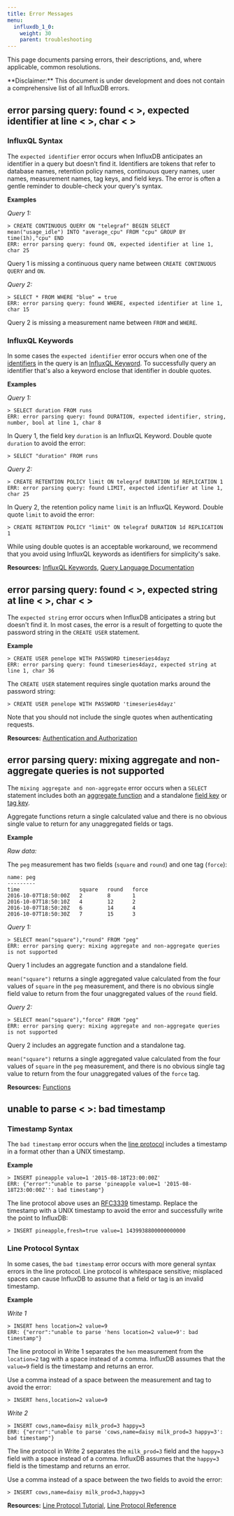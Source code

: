 ```yaml
---
title: Error Messages
menu:
  influxdb_1_0:
    weight: 30
    parent: troubleshooting
---
```


This page documents parsing errors, their descriptions, and, where applicable,
common resolutions.

<dt>
**Disclaimer:** This document is under development and does not contain a
comprehensive list of all InfluxDB errors.
</dt>

## error parsing query: found < >, expected identifier at line < >, char < >

### InfluxQL Syntax
The `expected identifier` error occurs when InfluxDB anticipates an identifier
in a query but doesn't find it.
Identifiers are tokens that refer to database names, retention policy names,
continuous query names, user names, measurement names, tag keys, and field keys.
The error is often a gentle reminder to double-check your query's syntax.

**Examples**

*Query 1:*
```
> CREATE CONTINUOUS QUERY ON "telegraf" BEGIN SELECT mean("usage_idle") INTO "average_cpu" FROM "cpu" GROUP BY time(1h),"cpu" END
ERR: error parsing query: found ON, expected identifier at line 1, char 25
```
Query 1 is missing a continuous query name between `CREATE CONTINUOUS QUERY` and
`ON`.

*Query 2:*
```
> SELECT * FROM WHERE "blue" = true
ERR: error parsing query: found WHERE, expected identifier at line 1, char 15
```
Query 2 is missing a measurement name between `FROM` and `WHERE`.

### InfluxQL Keywords
In some cases the `expected identifier` error occurs when one of the
[identifiers](/influxdb/v1.0/concepts/glossary/#identifier) in the query is an
[InfluxQL Keyword](/influxdb/v1.0/query_language/spec/#keywords).
To successfully query an identifier that's also a keyword enclose that
identifier in double quotes.

**Examples**

*Query 1:*
```
> SELECT duration FROM runs
ERR: error parsing query: found DURATION, expected identifier, string, number, bool at line 1, char 8
```
In Query 1, the field key `duration` is an InfluxQL Keyword.
Double quote `duration` to avoid the error:
```
> SELECT "duration" FROM runs
```

*Query 2:*
```
> CREATE RETENTION POLICY limit ON telegraf DURATION 1d REPLICATION 1
ERR: error parsing query: found LIMIT, expected identifier at line 1, char 25
```
In Query 2, the retention policy name `limit` is an InfluxQL Keyword.
Double quote `limit` to avoid the error:
```
> CREATE RETENTION POLICY "limit" ON telegraf DURATION 1d REPLICATION 1
```

While using double quotes is an acceptable workaround, we recommend that you avoid using InfluxQL keywords as identifiers for simplicity's sake.

**Resources:**
[InfluxQL Keywords](/influxdb/v1.0/query_language/spec/#keywords),
[Query Language Documentation](/influxdb/v1.0/query_language/)

## error parsing query: found < >, expected string at line < >, char < >

The `expected string` error occurs when InfluxDB anticipates a string
but doesn't find it.
In most cases, the error is a result of forgetting to quote the password
string in the `CREATE USER` statement.

**Example**

```
> CREATE USER penelope WITH PASSWORD timeseries4dayz
ERR: error parsing query: found timeseries4dayz, expected string at line 1, char 36
```

The `CREATE USER` statement requires single quotation marks around the password
string:

```
> CREATE USER penelope WITH PASSWORD 'timeseries4dayz'
```

Note that you should not include the single quotes when authenticating requests.

**Resources:**
[Authentication and Authorization](/influxdb/v1.0/query_language/authentication_and_authorization/)

## error parsing query: mixing aggregate and non-aggregate queries is not supported

The `mixing aggregate and non-aggregate` error occurs when a `SELECT` statement
includes both an [aggregate function](/influxdb/v1.0/query_language/functions/)
and a standalone [field key](/influxdb/v1.0/concepts/glossary/#field-key) or
[tag key](/influxdb/v1.0/concepts/glossary/#tag-key).

Aggregate functions return a single calculated value and there is no obvious
single value to return for any unaggregated fields or tags.

**Example**

*Raw data:*

The `peg` measurement has two fields (`square` and `round`) and one tag
(`force`):
```
name: peg
---------
time                   square   round   force
2016-10-07T18:50:00Z   2        8       1
2016-10-07T18:50:10Z   4        12      2
2016-10-07T18:50:20Z   6        14      4
2016-10-07T18:50:30Z   7        15      3
```

*Query 1:*

```
> SELECT mean("square"),"round" FROM "peg"
ERR: error parsing query: mixing aggregate and non-aggregate queries is not supported
```
Query 1 includes an aggregate function and a standalone field.

`mean("square")` returns a single aggregated value calculated from the four values
of `square` in the `peg` measurement, and there is no obvious single field value
to return from the four unaggregated values of the `round` field.

*Query 2:*

```
> SELECT mean("square"),"force" FROM "peg"
ERR: error parsing query: mixing aggregate and non-aggregate queries is not supported
```
Query 2 includes an aggregate function and a standalone tag.

`mean("square")` returns a single aggregated value calculated from the four values
of `square` in the `peg` measurement, and there is no obvious single tag value
to return from the four unaggregated values of the `force` tag.

**Resources:**
[Functions](/influxdb/v1.0/query_language/functions/)

## unable to parse < >: bad timestamp

### Timestamp Syntax
The `bad timestamp` error occurs when the
[line protocol](/influxdb/v1.0/concepts/glossary/#line-protocol) includes a
timestamp in a format other than a UNIX timestamp.

**Example**

```
> INSERT pineapple value=1 '2015-08-18T23:00:00Z'
ERR: {"error":"unable to parse 'pineapple value=1 '2015-08-18T23:00:00Z'': bad timestamp"}
```

The line protocol above uses an [RFC3339](https://www.ietf.org/rfc/rfc3339.txt)
timestamp.
Replace the timestamp with a UNIX timestamp to avoid the error and successfully
write the point to InfluxDB:

```
> INSERT pineapple,fresh=true value=1 1439938800000000000
```

### Line Protocol Syntax
In some cases, the `bad timestamp` error occurs with more general syntax errors
in the line protocol.
Line protocol is whitespace sensitive; misplaced spaces can cause InfluxDB
to assume that a field or tag is an invalid timestamp.

**Example**

*Write 1*
```
> INSERT hens location=2 value=9
ERR: {"error":"unable to parse 'hens location=2 value=9': bad timestamp"}
```
The line protocol in Write 1 separates the `hen` measurement from the `location=2`
tag with a space instead of a comma.
InfluxDB assumes that the `value=9` field is the timestamp and returns an error.

Use a comma instead of a space between the measurement and tag to avoid the error:
```
> INSERT hens,location=2 value=9
```

*Write 2*
```
> INSERT cows,name=daisy milk_prod=3 happy=3
ERR: {"error":"unable to parse 'cows,name=daisy milk_prod=3 happy=3': bad timestamp"}
```
The line protocol in Write 2 separates the `milk_prod=3` field and the
`happy=3` field with a space instead of a comma.
InfluxDB assumes that the `happy=3` field is the timestamp and returns an error.

Use a comma instead of a space between the two fields to avoid the error:
```
> INSERT cows,name=daisy milk_prod=3,happy=3
```

**Resources:**
[Line Protocol Tutorial](/influxdb/v1.0/write_protocols/line_protocol_tutorial/),
[Line Protocol Reference](/influxdb/v1.0/write_protocols/line_protocol_reference/)
